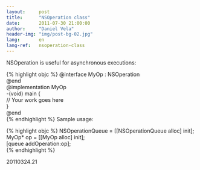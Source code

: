 ```yaml
---
layout:     post
title:      "NSOperation class"
date:       2011-07-30 21:00:00
author:     "Daniel Vela"
header-img: "img/post-bg-02.jpg"
lang:       en
lang-ref:   nsoperation-class
---
```


NSOperation is useful for asynchronous executions:

{% highlight objc %}
@interface MyOp : NSOperation  
@end  
@implementation MyOp  
-(void) main {  
// Your work goes here  
}  
@end  
{% endhighlight %}
Sample usage:

{% highlight objc %}
NSOperationQueue = [[NSOperationQueue alloc] init];  
MyOp* op = [[MyOp alloc] init];  
[queue addOperation:op];  
{% endhighlight %}

20110324.21